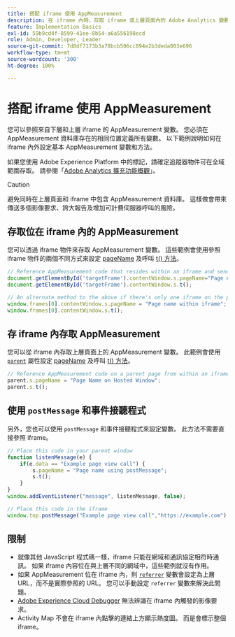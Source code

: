 ```yaml
---
title: 搭配 iframe 使用 AppMeasurement
description: 在 iframe 內時，存取 iframe 或上層頁面內的 Adobe Analytics 變數。
feature: Implementation Basics
exl-id: 59b9cd4f-8599-41ee-8b54-a6a556198ecd
role: Admin, Developer, Leader
source-git-commit: 7d8df7173b3a78bcb506cc894e2b3deda003e696
workflow-type: tm+mt
source-wordcount: '300'
ht-degree: 100%

---
```


# 搭配 iframe 使用 AppMeasurement

您可以參照來自下層和上層 iframe 的 AppMeasurement 變數。 您必須在 AppMeasurement 資料庫存在的相同位置定義所有變數。 以下範例說明如何在 iframe 內外設定基本 AppMeasurement 變數和方法。

如果您使用 Adobe Experience Platform 中的標記，請確定追蹤器物件可在全域範圍存取。 請參閱「[Adobe Analytics 擴充功能概觀](https://experienceleague.adobe.com/docs/experience-platform/tags/extensions/adobe/analytics/overview.html)」。

>[!CAUTION]
>
>避免同時在上層頁面和 iframe 中包含 AppMeasurement 資料庫。 這樣做會帶來傳送多個影像要求、誇大報告及增加可計費伺服器呼叫的風險。

## 存取位在 iframe 內的 AppMeasurement

您可以透過 iframe 物件來存取 AppMeasurement 變數。 這些範例會使用參照 iframe 物件的兩個不同方式來設定 [pageName](../vars/page-vars/pagename.md) 及呼叫 [t() 方法](../vars/functions/t-method.md)。

```js
// Reference AppMeasurement code that resides within an iframe and send an image request
document.getElementById('targetFrame').contentWindow.s.pageName="Page name within iframe";
document.getElementById('targetFrame').contentWindow.s.t();

// An alternate method to the above if there's only one iframe on the page
window.frames[0].contentWindow.s.pageName = "Page name within iframe";
window.frames[0].contentWindow.s.t();
```

## 存 iframe 內存取 AppMeasurement

您可以從 iframe 內存取上層頁面上的 AppMeasurement 變數。 此範例會使用 [`parent`](https://www.w3schools.com/jsref/prop_win_parent.asp) 屬性設定 [pageName](../vars/page-vars/pagename.md) 及呼叫 [t() 方法](../vars/functions/t-method.md)。

```js
// Reference AppMeasurement code on a parent page from within an iframe and send an image request
parent.s.pageName = "Page Name on Hosted Window";
parent.s.t();
```

## 使用 `postMessage` 和事件接聽程式

另外，您也可以使用 `postMessage` 和事件接聽程式來設定變數。 此方法不需要直接參照 iframe。

```js
// Place this code in your parent window
function listenMessage(e) {
    if(e.data == "Example page view call") {
        s.pageName = "Page name using postMessage";
        s.t();
    }
}
window.addEventListener("message", listenMessage, false);

// Place this code in the iframe
window.top.postMessage("Example page view call","https://example.com");
```

## 限制

* 就像其他 JavaScript 程式碼一樣，iframe 只能在網域和通訊協定相符時通訊。 如果 iframe 內容位在與上層不同的網域中，這些範例就沒有作用。
* 如果 AppMeasurement 位在 iframe 內，則 [`referrer`](../vars/page-vars/referrer.md) 變數會設定為上層 URL，而不是實際參照的 URL。 您可以手動設定 `referrer` 變數來解決此問題。
* [Adobe Experience Cloud Debugger](https://experienceleague.adobe.com/docs/debugger/using/experience-cloud-debugger.html) 無法辨識在 iframe 內觸發的影像要求。
* Activity Map 不會在 iframe 內點擊的連結上方顯示熱度圖。 而是會標示整個 iframe。
